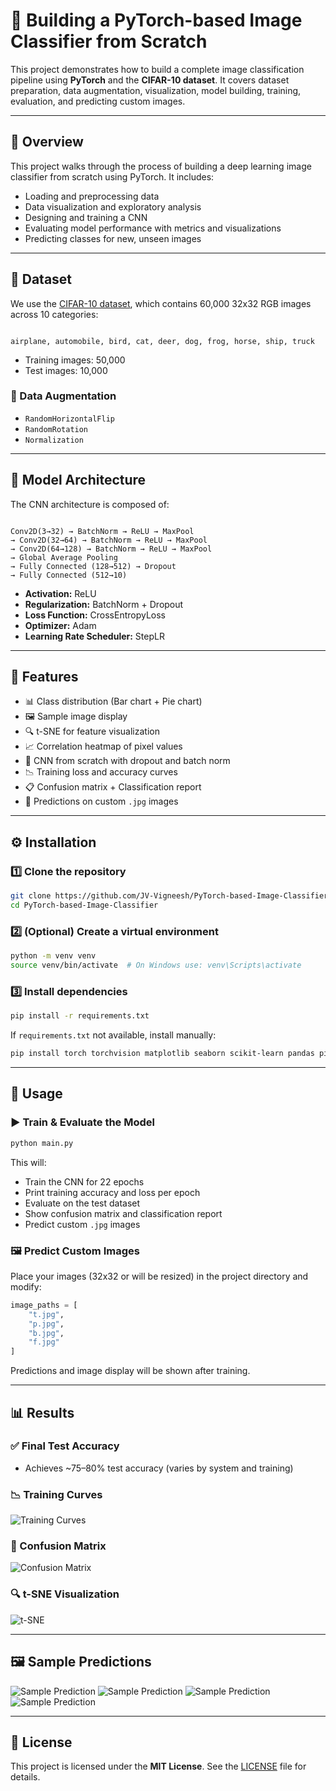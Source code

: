 # 🧠 Building a PyTorch-based Image Classifier from Scratch

This project demonstrates how to build a complete image classification pipeline using **PyTorch** and the **CIFAR-10 dataset**. It covers dataset preparation, data augmentation, visualization, model building, training, evaluation, and predicting custom images.

---

## 🧐 Overview

This project walks through the process of building a deep learning image classifier from scratch using PyTorch. It includes:

- Loading and preprocessing data
- Data visualization and exploratory analysis
- Designing and training a CNN
- Evaluating model performance with metrics and visualizations
- Predicting classes for new, unseen images

---

## 📂 Dataset

We use the [CIFAR-10 dataset](https://www.cs.toronto.edu/~kriz/cifar.html), which contains 60,000 32x32 RGB images across 10 categories:

```

airplane, automobile, bird, cat, deer, dog, frog, horse, ship, truck

```

- Training images: 50,000  
- Test images: 10,000  

### 🔄 Data Augmentation

- `RandomHorizontalFlip`
- `RandomRotation`
- `Normalization`

---

## 🧠 Model Architecture

The CNN architecture is composed of:

```

Conv2D(3→32) → BatchNorm → ReLU → MaxPool
→ Conv2D(32→64) → BatchNorm → ReLU → MaxPool
→ Conv2D(64→128) → BatchNorm → ReLU → MaxPool
→ Global Average Pooling
→ Fully Connected (128→512) → Dropout
→ Fully Connected (512→10)

````

- **Activation:** ReLU  
- **Regularization:** BatchNorm + Dropout  
- **Loss Function:** CrossEntropyLoss  
- **Optimizer:** Adam  
- **Learning Rate Scheduler:** StepLR

---

## 🌟 Features

- 📊 Class distribution (Bar chart + Pie chart)
- 🖼️ Sample image display
- 🔍 t-SNE for feature visualization
- 📈 Correlation heatmap of pixel values
- 🧠 CNN from scratch with dropout and batch norm
- 📉 Training loss and accuracy curves
- 📋 Confusion matrix + Classification report
- 🧪 Predictions on custom `.jpg` images

---

## ⚙️ Installation

### 1️⃣ Clone the repository

```bash
git clone https://github.com/JV-Vigneesh/PyTorch-based-Image-Classifier.git
cd PyTorch-based-Image-Classifier
````

### 2️⃣ (Optional) Create a virtual environment

```bash
python -m venv venv
source venv/bin/activate  # On Windows use: venv\Scripts\activate
```

### 3️⃣ Install dependencies

```bash
pip install -r requirements.txt
```

If `requirements.txt` not available, install manually:

```bash
pip install torch torchvision matplotlib seaborn scikit-learn pandas pillow
```

---

## 🚀 Usage

### ▶️ Train & Evaluate the Model

```bash
python main.py
```

This will:

* Train the CNN for 22 epochs
* Print training accuracy and loss per epoch
* Evaluate on the test dataset
* Show confusion matrix and classification report
* Predict custom `.jpg` images

### 🖼️ Predict Custom Images

Place your images (32x32 or will be resized) in the project directory and modify:

```python
image_paths = [
    "t.jpg",
    "p.jpg",
    "b.jpg",
    "f.jpg"
]
```

Predictions and image display will be shown after training.

---

## 📊 Results

### ✅ Final Test Accuracy

* Achieves \~75–80% test accuracy (varies by system and training)

### 📉 Training Curves

![Training Curves](assets/train_Loss_and_Curve.png)

### 📁 Confusion Matrix

![Confusion Matrix](assets/matrix.png)

### 🔍 t-SNE Visualization

![t-SNE](assets/t-SNE.png)

---

## 🖼️ Sample Predictions

![Sample Prediction](assets/PT.png)
![Sample Prediction](assets/PA.png)
![Sample Prediction](assets/PB.png)
![Sample Prediction](assets/PF.png)

---

## 📄 License

This project is licensed under the **MIT License**.
See the [LICENSE](LICENSE) file for details.
